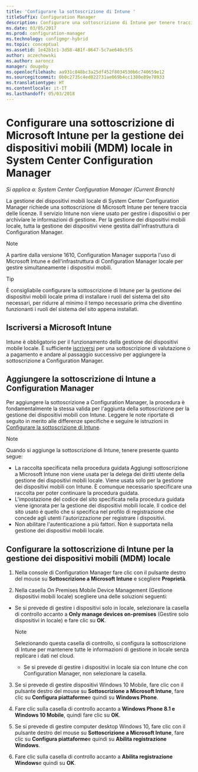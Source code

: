 ```yaml
---
title: 'Configurare la sottoscrizione di Intune '
titleSuffix: Configuration Manager
description: Configurare una sottoscrizione di Intune per tenere traccia delle licenze per la gestione dei dispositivi mobili locale in System Center Configuration Manager.
ms.date: 03/05/2017
ms.prod: configuration-manager
ms.technology: configmgr-hybrid
ms.topic: conceptual
ms.assetid: 1e42b1c1-3d58-481f-8647-5c7ae640c5f5
author: aczechowski
ms.author: aaroncz
manager: dougeby
ms.openlocfilehash: aa931c848bc3a25df452f8034530b6c740659e12
ms.sourcegitcommit: 0b0c2735c4ed822731ae069b4cc1380e89e78933
ms.translationtype: HT
ms.contentlocale: it-IT
ms.lasthandoff: 05/03/2018
---
```

# <a name="set-up-a-microsoft-intune-subscription-for-on-premises-mobile-device-management-in-system-center-configuration-manager"></a>Configurare una sottoscrizione di Microsoft Intune per la gestione dei dispositivi mobili (MDM) locale in System Center Configuration Manager

*Si applica a: System Center Configuration Manager (Current Branch)*

La gestione dei dispositivi mobili locale di System Center Configuration Manager richiede una sottoscrizione di Microsoft Intune per tenere traccia delle licenze. Il servizio Intune non viene usato per gestire i dispositivi o per archiviare le informazioni di gestione. Per la gestione dei dispositivi mobili locale, tutta la gestione dei dispositivi viene gestita dall'infrastruttura di Configuration Manager.  

> [!NOTE]  
> A partire dalla versione 1610, Configuration Manager supporta l'uso di Microsoft Intune e dell'infrastruttura di Configuration Manager locale per gestire simultaneamente i dispositivi mobili.   

> [!TIP]  
>  È consigliabile configurare la sottoscrizione di Intune per la gestione dei dispositivi mobili locale prima di installare i ruoli del sistema del sito necessari, per ridurre al minimo il tempo necessario prima che diventino funzionanti i ruoli del sistema del sito appena installati.  

##  <a name="sign-up-for-microsoft-intune"></a>Iscriversi a Microsoft Intune  
 Intune è obbligatorio per il funzionamento della gestione dei dispositivi mobile locale. È sufficiente [iscriversi](http://www.microsoft.com/en-us/server-cloud/products/microsoft-intune/) per una sottoscrizione di valutazione o a pagamento e andare al passaggio successivo per aggiungere la sottoscrizione a Configuration Manager.  

##  <a name="add-the-intune-subscription-to-configuration-manager"></a>Aggiungere la sottoscrizione di Intune a Configuration Manager  
 Per aggiungere la sottoscrizione a Configuration Manager, la procedura è fondamentalmente la stessa valida per l'aggiunta della sottoscrizione per la gestione dei dispositivi mobili con Intune. Leggere le note riportate di seguito in merito alle differenze specifiche e seguire le istruzioni in [Configurare la sottoscrizione di Intune](../deploy-use/configure-intune-subscription.md).  

> [!NOTE]  
>  Quando si aggiunge la sottoscrizione di Intune, tenere presente quanto segue:  
>   
>  -   La raccolta specificata nella procedura guidata Aggiungi sottoscrizione a Microsoft Intune non viene usata per la delega dei diritti utente della gestione dei dispositivi mobili locale. Viene usata solo per la gestione dei dispositivi mobili con Intune. È comunque necessario specificare una raccolta per poter continuare la procedura guidata.  
> -   L'impostazione del codice del sito specificata nella procedura guidata viene ignorata per la gestione dei dispositivi mobili locale. Il codice del sito usato è quello che si specifica nel profilo di registrazione che concede agli utenti l'autorizzazione per registrare i dispositivi.  
> -   Non abilitare l'autenticazione a più fattori. Non è supportata nella gestione dei dispositivi mobili locale.  

##  <a name="configure-the-intune-subscription-for-on-premises-mobile-device-management"></a>Configurare la sottoscrizione di Intune per la gestione dei dispositivi mobili (MDM) locale  

1.  Nella console di Configuration Manager fare clic con il pulsante destro del mouse su **Sottoscrizione a Microsoft Intune** e scegliere **Proprietà**.  

2.  Nella casella On Premises Mobile Device Management (Gestione dispositivi mobili locale) scegliere una delle soluzioni seguenti:

  - Se si prevede di gestire i dispositivi solo in locale, selezionare la casella di controllo accanto a **Only manage devices on-premises** (Gestire solo dispositivi in locale) e fare clic su **OK**.  

      > [!NOTE]  
      >  Selezionando questa casella di controllo, si configura la sottoscrizione di Intune per mantenere tutte le informazioni di gestione in locale senza replicare i dati nel cloud.  

    - Se si prevede di gestire i dispositivi in locale sia con Intune che con Configuration Manager, non selezionare la casella.

3.  Se si prevede di gestire dispositivi Windows 10 Mobile, fare clic con il pulsante destro del mouse su **Sottoscrizione a Microsoft Intune**, fare clic su **Configura piattaforme**e quindi su  **Windows Phone**.  

4.  Fare clic sulla casella di controllo accanto a **Windows Phone 8.1 e Windows 10 Mobile**, quindi fare clic su **OK**.  

5.  Se si prevede di gestire computer desktop Windows 10, fare clic con il pulsante destro del mouse su **Sottoscrizione a Microsoft Intune**, fare clic su **Configura piattaforme**e quindi su **Abilita registrazione Windows**.  

6.  Fare clic sulla casella di controllo accanto a **Abilita registrazione Windows**e quindi su **OK**.  
